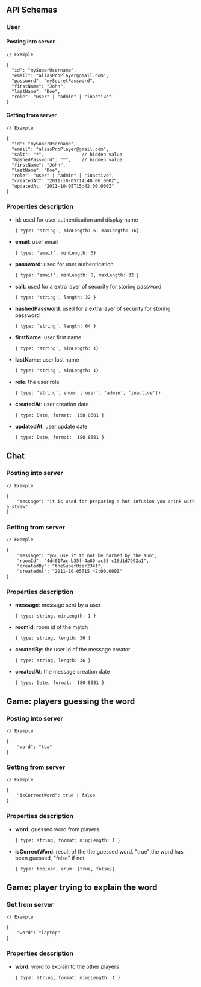 ## API Schemas

### User

#### Posting into server

```
// Example

{
  "id": "mySuperUsername",
  "email": "aliasProPlayer@gmail.com",
  "password": "mySecretPassword",
  "firstName": "John",
  "lastName": "Doe",
  "role": "user" | "admin" | "inactive"
}
```

#### Getting from server

```
// Example

{
  "id": "mySuperUsername",
  "email": "aliasProPlayer@gmail.com",
  "salt": "*",              // hidden value
  "hashedPassword": "*",    // hidden value
  "firstName": "John",
  "lastName": "Doe",
  "role": "user" | "admin" | "inactive",
  "createdAt": "2011-10-05T14:48:00.000Z",
  "updatedAt: "2011-10-05T15:42:00.000Z"
}

```

### Properties description

- **id**: used for user authentication and display name

  `{ type: 'string', minLength: 6, maxLength: 16}`

- **email**: user email

  `{ type: 'email', minLength: 6}`

- **password**: used for user authentication

  `{ type: 'email', minLength: 8, maxLength: 32 }`

- **salt**: used for a extra layer of security for storing password

  `{ type: 'string', length: 32 }`

- **hashedPassword**: used for a extra layer of security for storing password

  `{ type: 'string', length: 64 }`

- **firstName**: user first name

  `{ type: 'string', minLength: 1}`

- **lastName**: user last name

  `{ type: 'string', minLength: 1}`

- **role**: the user role

  `{ type: 'string', enum: ['user', 'admin', 'inactive']}`

- **createdAt**: user creation date

  `{ type: Date, format:  ISO 8601 }`

- **updatedAt**: user update date

  `{ type: Date, format:  ISO 8601 }`

## Chat

### Posting into server

```
// Example

{
    "message": "it is used for preparing a hot infusion you drink with a straw"
}
```

### Getting from server

```
// Example

{
    "message": "you use it to not be harmed by the sun",
    "roomId": "4d4617ac-b35f-4a80-ac55-c16d1d7992a1",
    "createdBy": "theSuperUser2341",
    "createdAt": "2011-10-05T15:42:00.000Z"
}
```

### Properties description

- **message**: message sent by a user

  `{ type: string, minLength: 1 }`

- **roomId**: room id of the match

  `{ type: string, length: 36 }`

- **createdBy**: the user id of the message creator

  `{ type: string, length: 36 }`

- **createdAt**: the message creation date

  `{ type: Date, format:  ISO 8601 }`

## Game: players guessing the word

### Posting into server

```
// Example

{
    "word": "tea"
}
```

### Getting from server

```
// Example

{
    "isCorrectWord": true | false
}
```

### Properties description

- **word**: guessed word from players

  `{ type: string, format: mingLength: 1 }`

- **isCorrectWord**: result of the the guessed word. "true" the word has been guessed, "false" if not.

  `{ type: boolean, enum: [true, false]}`

## Game: player trying to explain the word

### Get from server

```
// Example

{
    "word": "laptop"
}
```

### Properties description

- **word**: word to explain to the other players

  `{ type: string, format: mingLength: 1 }`
